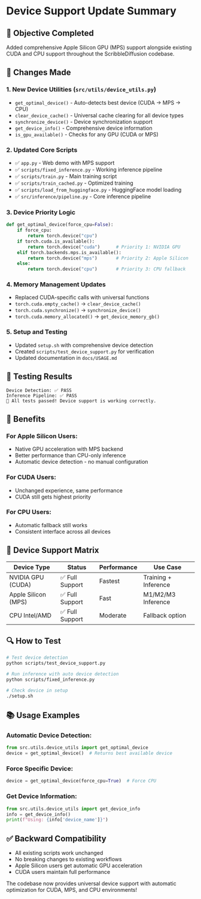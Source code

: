 # Device Support Update Summary

## 🎯 **Objective Completed**
Added comprehensive Apple Silicon GPU (MPS) support alongside existing CUDA and CPU support throughout the ScribbleDiffusion codebase.

## 🔧 **Changes Made**

### 1. **New Device Utilities** (`src/utils/device_utils.py`)
- `get_optimal_device()` - Auto-detects best device (CUDA → MPS → CPU)
- `clear_device_cache()` - Universal cache clearing for all device types
- `synchronize_device()` - Device synchronization support
- `get_device_info()` - Comprehensive device information
- `is_gpu_available()` - Checks for any GPU (CUDA or MPS)

### 2. **Updated Core Scripts**
- ✅ `app.py` - Web demo with MPS support
- ✅ `scripts/fixed_inference.py` - Working inference pipeline
- ✅ `scripts/train.py` - Main training script
- ✅ `scripts/train_cached.py` - Optimized training
- ✅ `scripts/load_from_huggingface.py` - HuggingFace model loading
- ✅ `src/inference/pipeline.py` - Core inference pipeline

### 3. **Device Priority Logic**
```python
def get_optimal_device(force_cpu=False):
    if force_cpu:
        return torch.device("cpu")
    if torch.cuda.is_available():
        return torch.device("cuda")      # Priority 1: NVIDIA GPU
    elif torch.backends.mps.is_available():
        return torch.device("mps")       # Priority 2: Apple Silicon
    else:
        return torch.device("cpu")       # Priority 3: CPU fallback
```

### 4. **Memory Management Updates**
- Replaced CUDA-specific calls with universal functions
- `torch.cuda.empty_cache()` → `clear_device_cache()`
- `torch.cuda.synchronize()` → `synchronize_device()`
- `torch.cuda.memory_allocated()` → `get_device_memory_gb()`

### 5. **Setup and Testing**
- Updated `setup.sh` with comprehensive device detection
- Created `scripts/test_device_support.py` for verification
- Updated documentation in `docs/USAGE.md`

## 🧪 **Testing Results**
```
Device Detection: ✅ PASS
Inference Pipeline: ✅ PASS
🎉 All tests passed! Device support is working correctly.
```

## 🚀 **Benefits**

### **For Apple Silicon Users:**
- Native GPU acceleration with MPS backend
- Better performance than CPU-only inference
- Automatic device detection - no manual configuration

### **For CUDA Users:**
- Unchanged experience, same performance
- CUDA still gets highest priority

### **For CPU Users:**
- Automatic fallback still works
- Consistent interface across all devices

## 📱 **Device Support Matrix**

| Device Type | Status | Performance | Use Case |
|-------------|--------|-------------|----------|
| NVIDIA GPU (CUDA) | ✅ Full Support | Fastest | Training + Inference |
| Apple Silicon (MPS) | ✅ Full Support | Fast | M1/M2/M3 Inference |
| CPU Intel/AMD | ✅ Full Support | Moderate | Fallback option |

## 🔍 **How to Test**
```bash
# Test device detection
python scripts/test_device_support.py

# Run inference with auto device detection
python scripts/fixed_inference.py

# Check device in setup
./setup.sh
```

## 📚 **Usage Examples**

### **Automatic Device Detection:**
```python
from src.utils.device_utils import get_optimal_device
device = get_optimal_device()  # Returns best available device
```

### **Force Specific Device:**
```python
device = get_optimal_device(force_cpu=True)  # Force CPU
```

### **Get Device Information:**
```python
from src.utils.device_utils import get_device_info
info = get_device_info()
print(f"Using: {info['device_name']}")
```

## ✅ **Backward Compatibility**
- All existing scripts work unchanged
- No breaking changes to existing workflows
- Apple Silicon users get automatic GPU acceleration
- CUDA users maintain full performance

The codebase now provides universal device support with automatic optimization for CUDA, MPS, and CPU environments!
